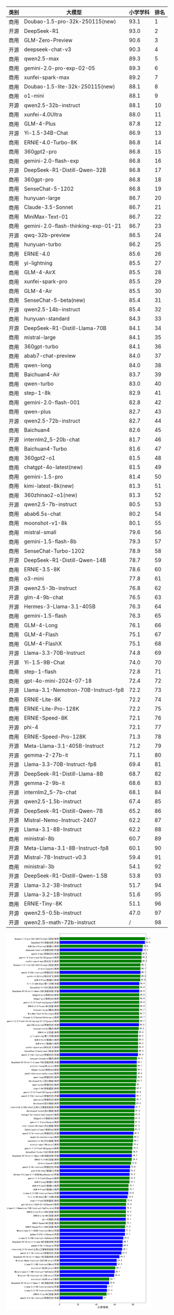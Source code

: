 
| 类别 | 大模型                         | 小学学科 | 排名 |
|-----|------------------------------|---------|----|
|商用|Doubao-1.5-pro-32k-250115(new)|93.1|1|
|开源|DeepSeek-R1|93.0|2|
|商用|GLM-Zero-Preview|90.6|3|
|开源|deepseek-chat-v3|90.3|4|
|商用|qwen2.5-max|89.3|5|
|商用|gemini-2.0-pro-exp-02-05|89.3|6|
|商用|xunfei-spark-max|89.2|7|
|商用|Doubao-1.5-lite-32k-250115(new)|88.1|8|
|商用|o1-mini|88.1|9|
|开源|qwen2.5-32b-instruct|88.1|10|
|商用|xunfei-4.0Ultra|88.0|11|
|商用|GLM-4-Plus|87.8|12|
|开源|Yi-1.5-34B-Chat|86.9|13|
|商用|ERNIE-4.0-Turbo-8K|86.8|14|
|商用|360gpt2-pro|86.8|15|
|商用|gemini-2.0-flash-exp|86.8|16|
|开源|DeepSeek-R1-Distill-Qwen-32B|86.8|17|
|商用|360gpt-pro|86.8|18|
|商用|SenseChat-5-1202|86.8|19|
|商用|hunyuan-large|86.7|20|
|商用|Claude-3.5-Sonnet|86.7|21|
|商用|MiniMax-Text-01|86.7|22|
|商用|gemini-2.0-flash-thinking-exp-01-21|86.7|23|
|开源|qwq-32b-preview|86.5|24|
|商用|hunyuan-turbo|86.2|25|
|商用|ERNIE-4.0|85.6|26|
|商用|yi-lightning|85.5|27|
|商用|GLM-4-AirX|85.5|28|
|商用|xunfei-spark-pro|85.5|29|
|商用|GLM-4-Air|85.5|30|
|商用|SenseChat-5-beta(new)|85.4|31|
|开源|qwen2.5-14b-instruct|85.4|32|
|商用|hunyuan-standard|84.3|33|
|开源|DeepSeek-R1-Distill-Llama-70B|84.1|34|
|商用|mistral-large|84.1|35|
|商用|360gpt-turbo|84.1|36|
|商用|abab7-chat-preview|84.0|37|
|商用|qwen-long|84.0|38|
|商用|Baichuan4-Air|83.7|39|
|商用|qwen-turbo|83.0|40|
|商用|step-1-8k|82.9|41|
|商用|gemini-2.0-flash-001|82.8|42|
|商用|qwen-plus|82.7|43|
|开源|qwen2.5-72b-instruct|82.7|44|
|商用|Baichuan4|82.6|45|
|开源|internlm2_5-20b-chat|81.7|46|
|商用|Baichuan4-Turbo|81.6|47|
|商用|360gpt2-o1|81.5|48|
|商用|chatgpt-4o-latest(new)|81.5|49|
|商用|gemini-1.5-pro|81.4|50|
|商用|kimi-latest-8k(new)|81.3|51|
|商用|360zhinao2-o1(new)|81.3|52|
|开源|qwen2.5-7b-instruct|80.5|53|
|商用|abab6.5s-chat|80.2|54|
|商用|moonshot-v1-8k|80.1|55|
|商用|mistral-small|79.6|56|
|商用|gemini-1.5-flash-8b|79.3|57|
|商用|SenseChat-Turbo-1202|78.9|58|
|开源|DeepSeek-R1-Distill-Qwen-14B|78.7|59|
|商用|ERNIE-3.5-8K|78.6|60|
|商用|o3-mini|77.8|61|
|开源|qwen2.5-3b-instruct|76.8|62|
|开源|glm-4-9b-chat|76.5|63|
|开源|Hermes-3-Llama-3.1-405B|76.3|64|
|商用|gemini-1.5-flash|76.3|65|
|商用|GLM-4-Long|76.1|66|
|商用|GLM-4-Flash|75.1|67|
|商用|GLM-4-FlashX|75.1|68|
|开源|Llama-3.3-70B-Instruct|74.8|69|
|开源|Yi-1.5-9B-Chat|74.0|70|
|商用|step-1-flash|72.8|71|
|商用|gpt-4o-mini-2024-07-18|72.4|72|
|开源|Llama-3.1-Nemotron-70B-Instruct-fp8|72.2|73|
|商用|ERNIE-Lite-8K|72.2|74|
|商用|ERNIE-Lite-Pro-128K|72.2|75|
|商用|ERNIE-Speed-8K|72.1|76|
|开源|phi-4|72.1|77|
|商用|ERNIE-Speed-Pro-128K|71.3|78|
|开源|Meta-Llama-3.1-405B-Instruct|71.2|79|
|开源|gemma-2-27b-it|71.1|80|
|开源|Llama-3.3-70B-Instruct-fp8|69.4|81|
|开源|DeepSeek-R1-Distill-Llama-8B|68.7|82|
|开源|gemma-2-9b-it|68.6|83|
|开源|internlm2_5-7b-chat|68.1|84|
|开源|qwen2.5-1.5b-instruct|67.4|85|
|开源|DeepSeek-R1-Distill-Qwen-7B|65.2|86|
|开源|Mistral-Nemo-Instruct-2407|62.2|87|
|开源|Llama-3.1-8B-Instruct|62.2|88|
|商用|ministral-8b|60.7|89|
|开源|Meta-Llama-3.1-8B-Instruct-fp8|60.1|90|
|开源|Mistral-7B-Instruct-v0.3|59.4|91|
|商用|ministral-3b|54.1|92|
|开源|DeepSeek-R1-Distill-Qwen-1.5B|53.8|93|
|开源|Llama-3.2-3B-Instruct|51.7|94|
|开源|Llama-3.2-1B-Instruct|51.6|95|
|商用|ERNIE-Tiny-8K|51.1|96|
|开源|qwen2.5-0.5b-instruct|47.0|97|
|开源|qwen2.5-math-72b-instruct|/|98|


![lin](../pic/primaryschool.png)
